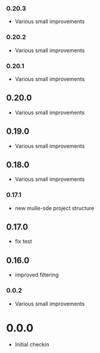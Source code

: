 ### 0.20.3

* Various small improvements

### 0.20.2

* Various small improvements

### 0.20.1

* Various small improvements

## 0.20.0

* Various small improvements


## 0.19.0

* Various small improvements


## 0.18.0

* Various small improvements


### 0.17.1

* new mulle-sde project structure

## 0.17.0

* fix test


## 0.16.0

* improved filtering


### 0.0.2

* Various small improvements

# 0.0.0

* Initial checkin 
